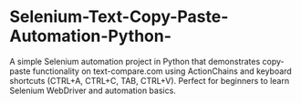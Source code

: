 # Selenium-Text-Copy-Paste-Automation-Python-
A simple Selenium automation project in Python that demonstrates copy-paste functionality on text-compare.com using ActionChains and keyboard shortcuts (CTRL+A, CTRL+C, TAB, CTRL+V). Perfect for beginners to learn Selenium WebDriver and automation basics.
